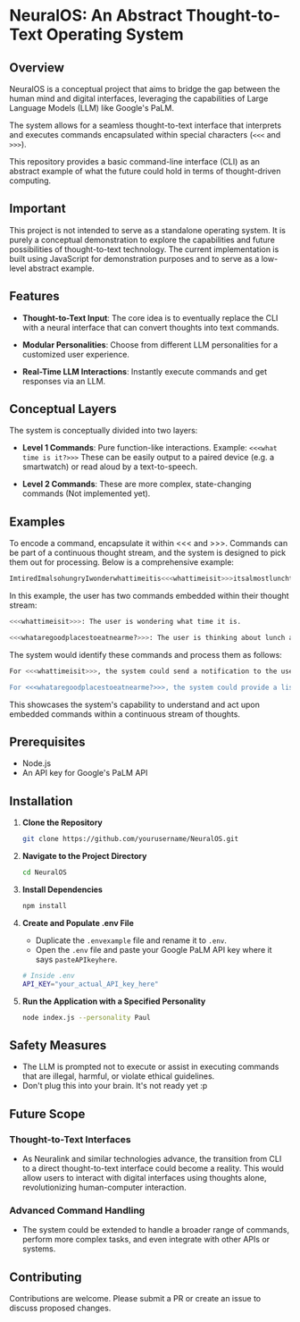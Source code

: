 # NeuralOS: An Abstract Thought-to-Text Operating System

## Overview

NeuralOS is a conceptual project that aims to bridge the gap between the human mind and digital interfaces, leveraging the capabilities of Large Language Models (LLM) like Google's PaLM. 

The system allows for a seamless thought-to-text interface that interprets and executes commands encapsulated within special characters (`<<<` and `>>>`). 

This repository provides a basic command-line interface (CLI) as an abstract example of what the future could hold in terms of thought-driven computing.

## Important 

This project is not intended to serve as a standalone operating system. It is purely a conceptual demonstration to explore the capabilities and future possibilities of thought-to-text technology. The current implementation is built using JavaScript for demonstration purposes and to serve as a low-level abstract example.

## Features

- **Thought-to-Text Input**: The core idea is to eventually replace the CLI with a neural interface that can convert thoughts into text commands. 

- **Modular Personalities**: Choose from different LLM personalities for a customized user experience.

- **Real-Time LLM Interactions**: Instantly execute commands and get responses via an LLM.

## Conceptual Layers

The system is conceptually divided into two layers:

- **Level 1 Commands**: Pure function-like interactions. Example: `<<<what time is it?>>>` These can be easily output to a paired device (e.g. a smartwatch) or read aloud by a text-to-speech.

- **Level 2 Commands**: These are more complex, state-changing commands (Not implemented yet).

## Examples
To encode a command, encapsulate it within <<< and >>>. Commands can be part of a continuous thought stream, and the system is designed to pick them out for processing. Below is a comprehensive example:

```bash
ImtiredImalsohungryIwonderwhattimeitis<<<whattimeisit>>>itsalmostlunchtime<<<whataregoodplacestoeatnearme?>>>
```

In this example, the user has two commands embedded within their thought stream:
```bash
<<<whattimeisit>>>: The user is wondering what time it is.

<<<whataregoodplacestoeatnearme?>>>: The user is thinking about lunch and wants suggestions for places to eat nearby.
```
The system would identify these commands and process them as follows:
```bash
For <<<whattimeisit>>>, the system could send a notification to the user's phone, stating the current time.

For <<<whataregoodplacestoeatnearme?>>>, the system could provide a list of nearby restaurants either through a notification or by some other means.
```
This showcases the system's capability to understand and act upon embedded commands within a continuous stream of thoughts.



## Prerequisites

- Node.js
- An API key for Google's PaLM API

## Installation

1. **Clone the Repository**

    ```bash
    git clone https://github.com/yourusername/NeuralOS.git
    ```

2. **Navigate to the Project Directory**

    ```bash
    cd NeuralOS
    ```

3. **Install Dependencies**

    ```bash
    npm install
    ```

4. **Create and Populate .env File**

    - Duplicate the `.envexample` file and rename it to `.env`.
    - Open the `.env` file and paste your Google PaLM API key where it says `pasteAPIkeyhere`.

    ```bash
    # Inside .env
    API_KEY="your_actual_API_key_here"
    ```

5. **Run the Application with a Specified Personality**

    ```bash
    node index.js --personality Paul
    ```

## Safety Measures

- The LLM is prompted not to execute or assist in executing commands that are illegal, harmful, or violate ethical guidelines.
- Don't plug this into your brain. It's not ready yet :p


## Future Scope

### Thought-to-Text Interfaces

- As Neuralink and similar technologies advance, the transition from CLI to a direct thought-to-text interface could become a reality. This would allow users to interact with digital interfaces using thoughts alone, revolutionizing human-computer interaction.

### Advanced Command Handling

- The system could be extended to handle a broader range of commands, perform more complex tasks, and even integrate with other APIs or systems.

## Contributing

Contributions are welcome. Please submit a PR or create an issue to discuss proposed changes.